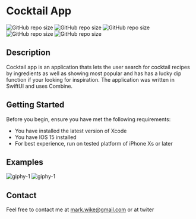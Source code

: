 # Cocktail App
![GitHub repo size](https://img.shields.io/badge/Swift-5.0-yellow)  ![GitHub repo size](https://img.shields.io/badge/Xcode-13.3.1%20-blue) ![GitHub repo size](https://img.shields.io/badge/IOS-15.6-green) ![GitHub repo size](https://img.shields.io/badge/SwiftUI-3.0-orange) ![GitHub repo size](https://img.shields.io/twitter/follow/markwike?style=social)


## Description

Cocktail app is an application thats lets the user search for cocktail recipes by ingredients as well as showing most popular and has has a lucky dip function if your looking for inspiration. 
 The application was written in SwiftUI and uses Combine.  

## Getting Started

Before you begin, ensure you have met the following requirements:
  * You have installed the latest version of Xcode
  * You have IOS 15 installed
  * For best experience, run on tested platform of iPhone Xs or later

## Examples
![giphy-1](https://media.giphy.com/media/1t6ynpyroq2sAlinaZ/giphy.gif)
![giphy-1](https://media.giphy.com/media/KCKhYQxjwTV5XvXYL9/giphy.gif)


## Contact
Feel free to contact me at mark.wike@gmail.com or at twiter


